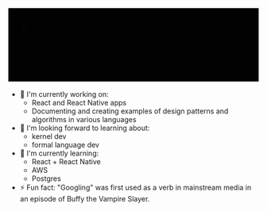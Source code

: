 <img src="https://github.com/claudemuller/terminal-typer/blob/master/assets/matrix.gif"/>

- 🔭 I'm currently working on:
  - React and React Native apps
  - Documenting and creating examples of design patterns and algorithms in various languages
- 🚀 I'm looking forward to learning about:
  - kernel dev
  - formal language dev
- 🌱 I'm currently learning:
  - React + React Native
  - AWS
  - Postgres
- ⚡ Fun fact: "Googling" was first used as a verb in mainstream media in an episode of Buffy the Vampire Slayer.

